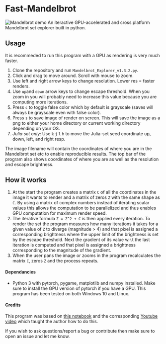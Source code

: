 # Fast-Mandelbrot
![Mandelbrot demo](https://user-images.githubusercontent.com/86885371/151717624-7b03822b-3f3b-431f-9d72-5c1f7f67354c.jpg)
An iteractive GPU-accelerated and cross platform Mandelbrot set explorer built in python.

## Usage
It is recommeded to run this program with a GPU as rendering is very much faster.
1. Clone the repository and run `Mandelbrot_Explorer_v1.3.2.py`.
2. Click and drag to move around. Scroll with mouse to zoom.
3. Use left and right arrow keys to change resolution. Lower res = faster renders.
4. Use `up`and `down` arrow keys to change escape threshold. When you zoom in you will probably need to increase this value because you are computing more iterations.
5. Press `c` to toggle false color which by default is grayscale (saves will always be grayscale even with false color).
6. Press `s` to save image of render on screen. This will save the image as a png to either your home directory or current working directory depending on your OS. 
7. *Julia set only:* Use `k` `j` `l` `h` to move the Julia-set seed coordinate up, down, left, and right resp.

The image filename will contain the coordinates of where you are in the Mandelbrot set etc to enable reproducible results.
The top bar of the program also shows coordinates of where you are as well as the resolution and escape brightness.

## How it works
1. At the start the program creates a matrix `C` of all the coordinates in the image it wants to render and a matrix of zeros `Z` with the same shape as `C`. By using a matrix of complex numbers instead of iterating scalar values this allows the computation to be parallelized and thus enables GPU computation for maximum render speed.
2. The iterative formula `Z = Z^2 + C` is then applied every iteration.  To render the set the program measures how many iterations it takes for a given value of `Z` to diverge (magnitude > 4) and that pixel is assigned a corresponding brightness where the upper limit of the brightness is set by the escape threshold. Next the gradient of its value w.r.t the last iteration is computed and that pixel is assigned a brightness corresponding to the magnitude of the gradient.
3. When the user pans the image or zooms in the program recalculates the matrix `C`, zeros `Z` and the process repeats.

#### Dependancies
* Python 3 with pytorch, pygame, matplotlib and numpy installed. Make sure to install the GPU version of pytorch if you have a GPU.
This program has been tested on both Windows 10 and Linux.

#### Credits
This program was based on [this notebook](https://github.com/mnd-af/src/blob/master/2020/07/14/Mandelbrot.ipynb) and the corresponding [Youtube video](https://youtu.be/GvVYKoX1g2s) which taught the author how to do this.

If you wish to ask questions/report a bug or contribute then make sure to open an issue and let me know.
